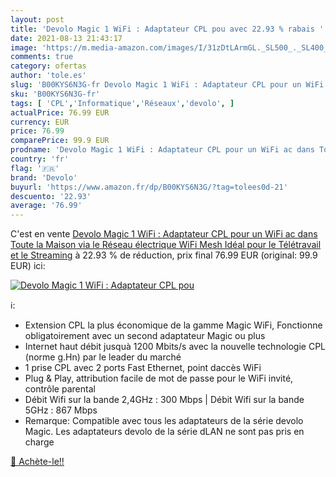 ```yaml
---
layout: post
title: 'Devolo Magic 1 WiFi : Adaptateur CPL pou avec 22.93 % rabais '
date: 2021-08-13 21:43:17
image: 'https://m.media-amazon.com/images/I/31zDtLArmGL._SL500_._SL400_.jpg'
comments: true
category: ofertas
author: 'tole.es'
slug: 'B00KYS6N3G-fr Devolo Magic 1 WiFi : Adaptateur CPL pour un WiFi ac dans...'
sku: 'B00KYS6N3G-fr'
tags: [ 'CPL','Informatique','Réseaux','devolo', ]
actualPrice: 76.99 EUR
currency: EUR
price: 76.99
comparePrice: 99.9 EUR
prodname: 'Devolo Magic 1 WiFi : Adaptateur CPL pour un WiFi ac dans Toute la Maison via le Réseau électrique  WiFi Mesh  Idéal pour le Télétravail et le Streaming'
country: 'fr'
flag: '🇫🇷'
brand: 'Devolo'
buyurl: 'https://www.amazon.fr/dp/B00KYS6N3G/?tag=tolees0d-21'
descuento: '22.93'
average: '76.99'
---
```


C'est en vente [Devolo Magic 1 WiFi : Adaptateur CPL pour un WiFi ac dans Toute la Maison via le Réseau électrique  WiFi Mesh  Idéal pour le Télétravail et le Streaming](https://www.amazon.fr/dp/B00KYS6N3G/?tag=tolees0d-21)  à  22.93 % de réduction, prix final  76.99 EUR (original: 99.9 EUR) ici:

[![Devolo Magic 1 WiFi : Adaptateur CPL pou](https://m.media-amazon.com/images/I/31zDtLArmGL._SL500_._SL400_.jpg)](https://www.amazon.fr/dp/B00KYS6N3G/?tag=tolees0d-21)

ℹ️:

- Extension CPL la plus économique de la gamme Magic WiFi, Fonctionne obligatoirement avec un second adaptateur Magic ou plus
- Internet haut débit jusquà 1200 Mbits/s avec la nouvelle technologie CPL (norme g.Hn) par le leader du marché
- 1 prise CPL avec 2 ports Fast Ethernet, point daccès WiFi
- Plug & Play, attribution facile de mot de passe pour le WiFi invité, contrôle parental
- Débit Wifi sur la bande 2,4GHz : 300 Mbps | Débit Wifi sur la bande 5GHz : 867 Mbps
- Remarque: Compatible avec tous les adaptateurs de la série devolo Magic. Les adaptateurs devolo de la série dLAN ne sont pas pris en charge

[🛒 Achète-le!!](https://www.amazon.fr/dp/B00KYS6N3G/?tag=tolees0d-21)
